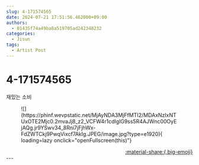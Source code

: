 ```yaml
---
slug: 4-171574565
date: 2024-07-21 17:51:56.462000+09:00
authors:
  - 01435f74a49ba8a519705ad242348232
categories:
  - Jisun
tags:
  - Artist Post
---
```


# 4-171574565

<div class="post-container" markdown="1">
<div class="content-container md-sidebar__scrollwrap" markdown="1">

재밌는 소비
<figure markdown="1">
![](https://phinf.wevpstatic.net/MjAyNDA3MjFfMTI2/MDAxNzIxNTUxOTE2Mjc0.2mvaJj8_z2_VCFW4r1cdIglG9ss5R4AJWnc00OyEjAQg.jr9YSwv34_8Rni7jFjhWx-FdZWTCkj9PwqVixcf7AkIg.JPEG/image.jpg?type=e1920){ loading=lazy onclick="openFullscreen(this)"}
</figure>


</div>
</div>

<div style="text-align: right;" markdown="1">
<a href="https://weverse.io/fromis9/artist/4-171574565" style="text-align: right;">:material-share:{.big-emoji}</a>
</div>
---
